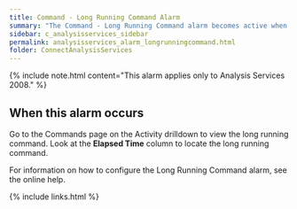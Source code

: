 ```yaml
---
title: Command - Long Running Command Alarm
summary: "The Command - Long Running Command alarm becomes active when a command on the Analysis Services server has been running for longer than the specified time period."
sidebar: c_analysisservices_sidebar
permalink: analysisservices_alarm_longrunningcommand.html
folder: ConnectAnalysisServices
---
```



{% include note.html content="This alarm applies only to Analysis Services 2008." %}

## When this alarm occurs

Go to the Commands page on the Activity drilldown to view the long running command. Look at the **Elapsed Time** column to locate the long running command.

For information on how to configure the Long Running Command alarm, see the online help.

{% include links.html %}
